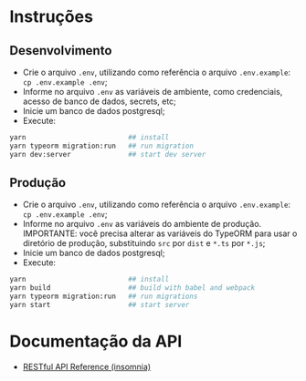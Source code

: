 # Instruções

## Desenvolvimento
* Crie o arquivo `.env`, utilizando como referência o arquivo `.env.example`: `cp .env.example .env`;
* Informe no arquivo `.env` as variáveis de ambiente, como credenciais, acesso de banco de dados, secrets, etc;
* Inicie um banco de dados postgresql;
* Execute:
```bash
yarn                         ## install
yarn typeorm migration:run   ## run migration
yarn dev:server              ## start dev server
```

## Produção
* Crie o arquivo `.env`, utilizando como referência o arquivo `.env.example`: `cp .env.example .env`;
* Informe no arquivo `.env` as variáveis do ambiente de produção. IMPORTANTE: você precisa alterar as variáveis
do TypeORM para usar o diretório de produção, substituindo `src` por `dist` e `*.ts` por `*.js`;
* Inicie um banco de dados postgresql;
* Execute:
```bash
yarn                         ## install
yarn build                   ## build with babel and webpack
yarn typeorm migration:run   ## run migrations
yarn start                   ## start server
```

# Documentação da API

* [RESTful API Reference (insomnia)](docs/insomnia.json)

